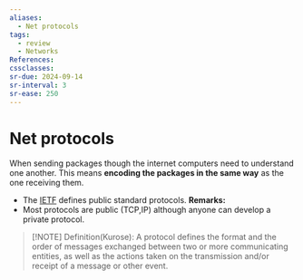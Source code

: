 ```yaml
---
aliases:
  - Net protocols
tags:
  - review
  - Networks
References: 
cssclasses:
sr-due: 2024-09-14
sr-interval: 3
sr-ease: 250
---
```

# Net protocols
When sending packages though the internet computers need to understand one another. This means **encoding the packages in the same way** as the one receiving them.
+ The [IETF](https://www.ietf.org/) defines public standard protocols.
**Remarks:**
+ Most protocols are public (TCP,IP) although anyone can develop a private protocol.

> [!NOTE] Definition(Kurose): 
> A protocol defines the format and the order of messages exchanged between two or more communicating entities, as well as the actions taken on the transmission and/or receipt of a message or other event.


